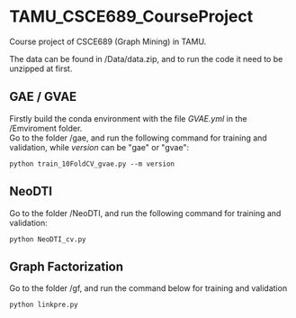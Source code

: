 # TAMU_CSCE689_CourseProject
Course project of CSCE689 (Graph Mining) in TAMU.

The data can be found in /Data/data.zip, and to run the code it need to be unzipped at first.

## GAE / GVAE
Firstly build the conda environment with the file *GVAE.yml* in the /Emviroment folder.\
Go to the folder /gae, and run the following command for training and validation, while *version* can be "gae" or "gvae":

```
python train_10FoldCV_gvae.py --m version
```

## NeoDTI
Go to the folder /NeoDTI, and run the following command for training and validation:
```
python NeoDTI_cv.py
```

## Graph Factorization
Go to the folder /gf, and run the command below for training and validation
```
python linkpre.py
```


